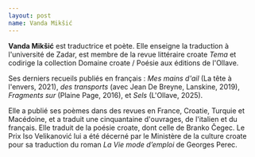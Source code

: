```yaml
---
layout: post
name: Vanda Mikšić
---
```

**Vanda Mikšić** est traductrice et poète. Elle enseigne la traduction à l'université de Zadar, est membre de la revue littéraire croate *Tema* et codirige la collection Domaine croate / Poésie aux éditions de l'Ollave.

Ses derniers recueils publiés en français : *Mes mains d'ail* (La tête à l'envers, 2021), *des transports* (avec Jean De Breyne, Lanskine, 2019), *Fragments sur* (Plaine Page, 2016), et *Sels* (L'Ollave, 2025).

Elle a publié ses poèmes dans des revues en France, Croatie, Turquie et Macédoine, et a traduit une cinquantaine d'ouvrages, de l'italien et du français. Elle traduit de la poésie croate, dont celle de Branko Čegec. Le Prix Iso Velikanović lui a été décerné par le Ministère de la culture croate pour sa traduction du roman *La Vie mode d’emploi* de Georges Perec.
